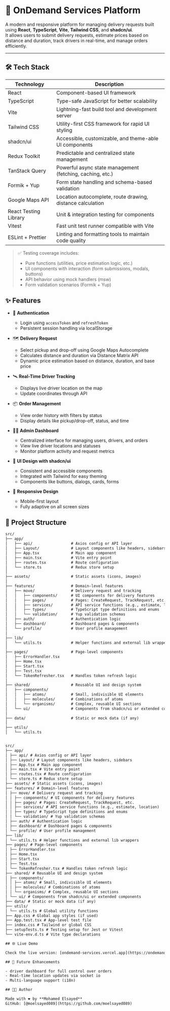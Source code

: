 # 🚚 OnDemand Services Platform

A modern and responsive platform for managing delivery requests built using **React**, **TypeScript**, **Vite**, **Tailwind CSS**, and **shadcn/ui**.  
It allows users to submit delivery requests, estimate prices based on distance and duration, track drivers in real-time, and manage orders efficiently.

---

## 🛠️ Tech Stack

| Technology            | Description                                                |
| --------------------- | ---------------------------------------------------------- |
| React                 | Component-based UI framework                               |
| TypeScript            | Type-safe JavaScript for better scalability                |
| Vite                  | Lightning-fast build tool and development server           |
| Tailwind CSS          | Utility-first CSS framework for rapid UI styling           |
| shadcn/ui             | Accessible, customizable, and theme-able UI components     |
| Redux Toolkit         | Predictable and centralized state management               |
| TanStack Query        | Powerful async state management (fetching, caching, etc.)  |
| Formik + Yup          | Form state handling and schema-based validation            |
| Google Maps API       | Location autocomplete, route drawing, distance calculation |
| React Testing Library | Unit & integration testing for components                  |
| Vitest                | Fast unit test runner compatible with Vite                 |
| ESLint + Prettier     | Linting and formatting tools to maintain code quality      |

> ✅ Testing coverage includes:
>
> - Pure functions (utilities, price estimation logic, etc.)
> - UI components with interaction (form submissions, modals, buttons)
> - API behavior using mock handlers (msw)
> - Form validation scenarios (Formik + Yup)

## ✨ Features

- 🔐 **Authentication**

  - Login using `accessToken` and `refreshToken`
  - Persistent session handling via localStorage

- 🗺️ **Delivery Request**

  - Select pickup and drop-off using Google Maps Autocomplete
  - Calculates distance and duration via Distance Matrix API
  - Dynamic price estimation based on distance, duration, and base price

- 🛰️ **Real-Time Driver Tracking**

  - Displays live driver location on the map
  - Update coordinates through API

- 📦 **Order Management**

  - View order history with filters by status
  - Display details like pickup/drop-off, status, and time

- 🧑‍💼 **Admin Dashboard**

  - Centralized interface for managing users, drivers, and orders
  - View live driver locations and statuses
  - Monitor platform activity and request metrics

- 🎨 **UI Design with shadcn/ui**

  - Consistent and accessible components
  - Integrated with Tailwind for easy theming
  - Components like buttons, dialogs, cards, forms

- 📱 **Responsive Design**
  - Mobile-first layout
  - Fully adaptive on all screen sizes

## 📁 Project Structure

```txt
src/
├── app/
│   ├── api/                 # Axios config or API layer
│   ├── Layout/              # Layout components like headers, sidebars
│   ├── App.tsx              # Main app component
│   ├── main.tsx             # Vite entry point
│   ├── routes.tsx           # Route configuration
│   └── store.ts             # Redux store setup
│
├── assets/                  # Static assets (icons, images)
│
├── features/                # Domain-level features
│   ├── move/                # Delivery request and tracking
│   │   ├── components/      # UI components for delivery features
│   │   ├── pages/           # Pages: CreateRequest, TrackRequest, etc.
│   │   ├── services/        # API service functions (e.g., estimate, location)
│   │   ├── types/           # TypeScript type definitions and enums
│   │   └── validation/      # Yup validation schemas
│   ├── auth/                # Authentication logic
│   ├── dashboard/           # Dashboard pages & components
│   └── profile/             # User profile management
│
├── lib/
│   └── utils.ts             # Helper functions and external lib wrappers
│
├── pages/                   # Page-level components
│   ├── ErrorHandler.tsx
│   ├── Home.tsx
│   ├── Start.tsx
│   ├── Test.tsx
│   └── TokenRefresher.tsx   # Handles token refresh logic
│
├── shared/                  # Reusable UI and design system
│   ├── components/
│   │   ├── atoms/           # Small, indivisible UI elements
│   │   ├── molecules/       # Combinations of atoms
│   │   └── organisms/       # Complex, reusable UI sections
│   └── ui/                  # Components from shadcn/ui or extended components
│
├── data/                    # Static or mock data (if any)
│
├── utils/
│   └── utils.ts


src/
├── app/
│ ├── api/ # Axios config or API layer
│ ├── Layout/ # Layout components like headers, sidebars
│ ├── App.tsx # Main app component
│ ├── main.tsx # Vite entry point
│ ├── routes.tsx # Route configuration
│ └── store.ts # Redux store setup
├── assets/ # Static assets (icons, images)
├── features/ # Domain-level features
│ ├── move/ # Delivery request and tracking
│ │ ├── components/ # UI components for delivery features
│ │ ├── pages/ # Pages: CreateRequest, TrackRequest, etc.
│ │ ├── services/ # API service functions (e.g., estimate, location)
│ │ ├── types/ # TypeScript type definitions and enums
│ │ └── validation/ # Yup validation schemas
│ ├── auth/ # Authentication logic
│ ├── dashboard/ # Dashboard pages & components
│ └── profile/ # User profile management
├── lib/
│ └── utils.ts # Helper functions and external lib wrappers
├── pages/ # Page-level components
│ ├── ErrorHandler.tsx
│ ├── Home.tsx
│ ├── Start.tsx
│ ├── Test.tsx
│ └── TokenRefresher.tsx # Handles token refresh logic
├── shared/ # Reusable UI and design system
│ ├── components/
│ │ ├── atoms/ # Small, indivisible UI elements
│ │ ├── molecules/ # Combinations of atoms
│ │ └── organisms/ # Complex, reusable UI sections
│ └── ui/ # Components from shadcn/ui or extended components
├── data/ # Static or mock data (if any)
├── utils/
│ └── utils.ts # Global utility functions
├── App.css # Global app styles (if used)
├── App.test.tsx # App-level test file
├── index.css # Tailwind or global CSS
├── setupTests.ts # Testing setup for Jest or Vitest
└── vite-env.d.ts # Vite type declarations

## 🌐 Live Demo

Check the live version: [ondemand-services.vercel.app](https://ondemand-services.vercel.app)

## 🚧 Future Enhancements

- driver dashboard for full control over orders
- Real-time location updates via socket io
- Multi-language support (i18n)

## 👨‍💻 Author

Made with ❤️ by **Mohamed Elsayed**
GitHub: [@moelsayed089](https://github.com/moelsayed089)
```
